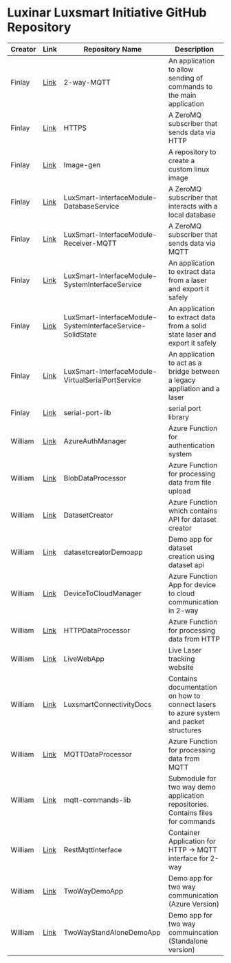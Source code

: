 # Luxinar Luxsmart Initiative GitHub Repository

| Creator | Link | Repository Name | Description |
|---------|------|-----------------|-------------|
| Finlay | [Link](https://github.com/Luxinar-Luxsmart/Bidirectional-MQTT-Service) | 2-way-MQTT | An application to allow sending of commands to the main application |
| Finlay | [Link](https://github.com/Luxinar-Luxsmart/HTTPS.git) | HTTPS | A ZeroMQ subscriber that sends data via HTTP |
| Finlay | [Link](https://github.com/Luxinar-Luxsmart/Image-gen) | Image-gen | A repository to create a custom linux image |
| Finlay | [Link](https://github.com/Luxinar-Luxsmart/LuxSmart-InterfaceModule-DatabaseService) | LuxSmart-InterfaceModule-DatabaseService | A ZeroMQ subscriber that interacts with a local database |
| Finlay | [Link](https://github.com/Luxinar-Luxsmart/LuxSmart-InterfaceModule-Receiver-MQTT) | LuxSmart-InterfaceModule-Receiver-MQTT | A ZeroMQ subscriber that sends data via MQTT |
| Finlay | [Link](https://github.com/Luxinar-Luxsmart/LuxSmart-InterfaceModule-SystemInterfaceService) | LuxSmart-InterfaceModule-SystemInterfaceService | An application to extract data from a laser and export it safely |
| Finlay | [Link](https://github.com/Luxinar-Luxsmart/LuxSmart-InterfaceModule-SystemInterfaceService-SolidState) | LuxSmart-InterfaceModule-SystemInterfaceService-SolidState | An application to extract data from a solid state laser and export it safely |
| Finlay | [Link](https://github.com/Luxinar-Luxsmart/LuxSmart-InterfaceModule-VirtualSerialPortService) | LuxSmart-InterfaceModule-VirtualSerialPortService | An application to act as a bridge between a legacy appliation and a laser |
| Finlay | [Link](https://github.com/Luxinar-Luxsmart/serial-port-lib) | serial-port-lib | serial port library |
| William | [Link](https://github.com/Luxinar-Luxsmart/AzureAuthManager) | AzureAuthManager | Azure Function for authentication system |
| William | [Link](https://github.com/Luxinar-Luxsmart/BlobDataProcessor) | BlobDataProcessor | Azure Function for processing data from file upload |
| William | [Link](https://github.com/Luxinar-Luxsmart/DatasetCreator) | DatasetCreator | Azure Function which contains API for dataset creator |
| William | [Link](https://github.com/Luxinar-Luxsmart/datasetcreatorDemoapp.git) | datasetcreatorDemoapp | Demo app for dataset creation using dataset api |
| William | [Link](https://github.com/Luxinar-Luxsmart/DeviceToCloudManager) | DeviceToCloudManager | Azure Function App for device to cloud communication in 2-way |
| William | [Link](https://github.com/Luxinar-Luxsmart/HTTPDataProcessor) | HTTPDataProcessor | Azure Function for processing data from HTTP |
| William | [Link](https://github.com/Luxinar-Luxsmart/LiveWebApp) | LiveWebApp | Live Laser tracking website |
| William | [Link](https://github.com/Luxinar-Luxsmart/LuxsmartConnectivityDocs) | LuxsmartConnectivityDocs | Contains documentation on how to connect lasers to azure system and packet structures |
| William | [Link](https://github.com/Luxinar-Luxsmart/MQTTDataProcessor) | MQTTDataProcessor | Azure Function for processing data from MQTT |
| William | [Link](https://github.com/Luxinar-Luxsmart/mqtt-commands-lib) | mqtt-commands-lib | Submodule for two way demo application repositories. Contains files for commands |
| William | [Link](https://github.com/Luxinar-Luxsmart/RestMqttInterface) | RestMqttInterface | Container Application for HTTP -> MQTT interface for 2-way |
| William | [Link](https://github.com/Luxinar-Luxsmart/TwoWayDemoApp) | TwoWayDemoApp | Demo app for two way communication (Azure Version) |
| William | [Link](https://github.com/Luxinar-Luxsmart/TwoWayStandAloneDemoApp) | TwoWayStandAloneDemoApp | Demo app for two way commuincation (Standalone version) |
